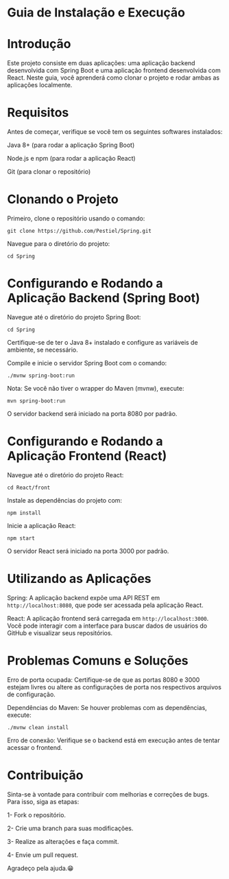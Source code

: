 # Guia de Instalação e Execução

# Introdução

Este projeto consiste em duas aplicações: uma aplicação backend desenvolvida com Spring Boot e uma aplicação frontend desenvolvida com React. Neste guia, você aprenderá como clonar o projeto e rodar ambas as aplicações localmente.

# Requisitos

Antes de começar, verifique se você tem os seguintes softwares instalados:

Java 8+ (para rodar a aplicação Spring Boot)

Node.js e npm (para rodar a aplicação React)

Git (para clonar o repositório)

# Clonando o Projeto

Primeiro, clone o repositório usando o comando:

`git clone https://github.com/Pestiel/Spring.git`

Navegue para o diretório do projeto:

`cd Spring`

# Configurando e Rodando a Aplicação Backend (Spring Boot)

Navegue até o diretório do projeto Spring Boot:

`cd Spring`

Certifique-se de ter o Java 8+ instalado e configure as variáveis de ambiente, se necessário.

Compile e inicie o servidor Spring Boot com o comando:

`./mvnw spring-boot:run`

Nota: Se você não tiver o wrapper do Maven (mvnw), execute:

`mvn spring-boot:run`

O servidor backend será iniciado na porta 8080 por padrão.

# Configurando e Rodando a Aplicação Frontend (React)

Navegue até o diretório do projeto React:

`cd React/front`

Instale as dependências do projeto com:

`npm install`

Inicie a aplicação React:

`npm start`

O servidor React será iniciado na porta 3000 por padrão.

# Utilizando as Aplicações

Spring: A aplicação backend expõe uma API REST em `http://localhost:8080`, que pode ser acessada pela aplicação React.

React: A aplicação frontend será carregada em `http://localhost:3000`. Você pode interagir com a interface para buscar dados de usuários do GitHub e visualizar seus repositórios.


# Problemas Comuns e Soluções

Erro de porta ocupada: Certifique-se de que as portas 8080 e 3000 estejam livres ou altere as configurações de porta nos respectivos arquivos de configuração.

Dependências do Maven: Se houver problemas com as dependências, execute:

`./mvnw clean install`

Erro de conexão: Verifique se o backend está em execução antes de tentar acessar o frontend.

# Contribuição

Sinta-se à vontade para contribuir com melhorias e correções de bugs. Para isso, siga as etapas:

1- Fork o repositório.

2- Crie uma branch para suas modificações.

3- Realize as alterações e faça commit.

4- Envie um pull request.

Agradeço pela ajuda.😁
